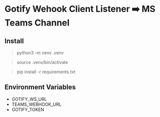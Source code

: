 # Gotify Wehook Client Listener ➡️ MS Teams Channel

## Install

> python3 -m venv .venv

> source .venv/bin/activate

> pip install -r requirements.txt

## Environment Variables

- GOTIFY_WS_URL
- TEAMS_WEBHOOK_URL
- GOTIFY_TOKEN
